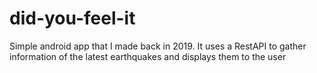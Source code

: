 # did-you-feel-it
Simple android app that I made back in 2019. It uses a RestAPI to gather information of the latest earthquakes and displays them to the user
